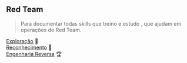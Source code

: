 ## Red Team

>Para documentar todas skills que treino e estudo , que ajudam em operações de Red Team.


[Exploração](Exploits/docs) :mag_right:</br>
[Reconhecimento](Reconnaissance/docs) :ghost:</br>
[Engenharia Reversa](Reversing-Engineering/docs) :trophy:</br>